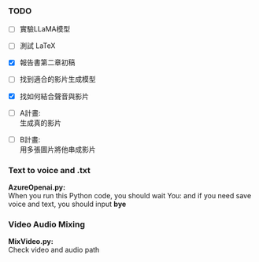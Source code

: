 ### TODO
- [ ] 實驗LLaMA模型
- [ ] 測試 LaTeX <br>
- [x]  報告書第二章初稿<br>
- [ ] 找到適合的影片生成模型<br>
- [x] 找如何結合聲音與影片<br>
- [ ] A計畫:<br>
  生成真的影片<br>
- [ ] B計畫:<br>
  用多張圖片將他串成影片<br>
  


### Text to voice and .txt
**AzureOpenai.py:**<br> 
When you run this Python code, you should wait You: and  if you need save voice and text, you should input **bye**<br>

### Video Audio Mixing
**MixVideo.py:**<br>
Check video and audio path
